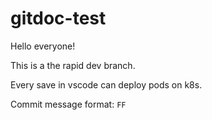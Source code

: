 # gitdoc-test

Hello everyone!

This is a the rapid dev branch.

Every save in vscode can deploy pods on k8s.

Commit message format: `FF`